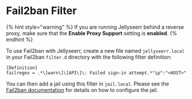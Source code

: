 # Fail2ban Filter

{% hint style="warning" %}
If you are running Jellyseerr behind a reverse proxy, make sure that the **Enable Proxy Support** setting is **enabled**.
{% endhint %}

To use Fail2ban with Jellyseerr, create a new file named `jellyseerr.local` in your Fail2ban `filter.d` directory with the following filter definition:

```
[Definition]
failregex = .*\[warn\]\[API\]\: Failed sign-in attempt.*"ip":"<HOST>"
```

You can then add a jail using this filter in `jail.local`. Please see the [Fail2ban documentation](https://www.fail2ban.org/wiki/index.php/MANUAL_0_8#Jails) for details on how to configure the jail.
